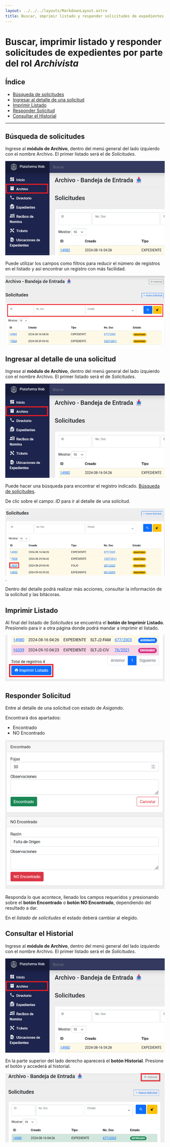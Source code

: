 ```yaml
---
layout: ../../../layouts/MarkdownLayout.astro
title: Buscar, imprimir listado y responder solicitudes de expedientes por parte del rol Archivista
---
```


# Buscar, imprimir listado y responder solicitudes de expedientes por parte del rol _Archivista_

## Índice

  - [Búsqueda de solicitudes](#búsqueda-de-solicitudes)
  - [Ingresar al detalle de una solicitud](#ingresar-al-detalle-de-una-solicitud)
  - [Imprimir Listado](#imprimir-listado)
  - [Responder Solicitud](#responder-solicitud)
  - [Consultar el Historial](#consultar-el-historial)

* * *

## <a name="búsqueda-de-solicitudes"></a>Búsqueda de solicitudes

Ingrese al __módulo de Archivo__, dentro del menú general del lado izquierdo con el nombre Archivo. El primer listado será el de _Solicitudes_.

![módulo archivo](../../../assets/img/plataforma_web/archivo/archivista-archivo-solicitudes/01-modulo-archivo.png)

Puede utilizar los campos como filtros para reducir el número de registros en el listado y así encontrar un registro con más facilidad.

![filtros solicitudes](../../../assets/img/plataforma_web/archivo/archivista-archivo-solicitudes/02-filtros-solicitudes.png)

## <a name="ingresar-al-detalle-de-una-solicitud"></a>Ingresar al detalle de una solicitud

Ingrese al __módulo de Archivo__, dentro del menú general del lado izquierdo con el nombre Archivo. El primer listado será el de _Solicitudes_.

![módulo archivo](../../../assets/img/plataforma_web/archivo/archivista-archivo-solicitudes/01-modulo-archivo.png)

Puede hacer una búsqueda para encontrar el registro indicado. [Búsqueda de solicitudes](#búsqueda-de-solicitudes).

De clic sobre el campo: _ID_ para ir al detalle de una solicitud.

![entrar en detalle de solicitud](../../../assets/img/plataforma_web/archivo/archivista-archivo-solicitudes/03-entrar-detalle-solicitud.png).

Dentro del detalle podrá realizar más acciones, consultar la información de la solicitud y las bitácoras.

## <a name="imprimir-listado"></a>Imprimir Listado

Al final del listado de _Solicitudes_ se encuentra el __botón de Imprimir Listado__. Presionelo para ir a otra página donde podrá mandar a imprimir el listado.

![Imprimir Listado](../../../assets/img/plataforma_web/archivo/archivista-archivo-solicitudes/04-imprimir-listado.png)

## <a name="responder-solicitud"></a>Responder Solicitud

Entre al detalle de una solicitud con estado de _Asigando_.

Encontrará dos apartados:
  - Encontrado
  - NO Encontrado

![Responder Solicitud](../../../assets/img/plataforma_web/archivo/archivista-archivo-solicitudes/05-responder-solicitud.png)

Responda lo que acontece, llenado los campos requeridos y presionando sobre el __botón Encontrado__ o __botón NO Encontrado__, dependiendo del resultado a dar.

En el _listado de solicitudes_ el estado deberá cambiar al elegido.

## <a name="consultar-el-historial"></a>Consultar el Historial

Ingrese al __módulo de Archivo__, dentro del menú general del lado izquierdo con el nombre Archivo. El primer listado será el de _Solicitudes_.

![módulo archivo](../../../assets/img/plataforma_web/archivo/archivista-archivo-solicitudes/01-modulo-archivo.png)

En la parte superior del lado derecho aparecerá el __botón Historial__. Presione el botón y accederá al historial.

![historial](../../../assets/img/plataforma_web/archivo/archivista-archivo-solicitudes/09-historial.png)
